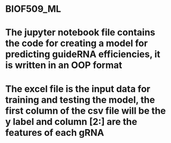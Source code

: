# BIOF509_ML
# The jupyter notebook file contains the code for creating a model for predicting guideRNA efficiencies, it is written in an OOP format 
# The excel file is the input data for training and testing the model, the first column of the csv file will be the y label and column [2:] are the features of each gRNA
